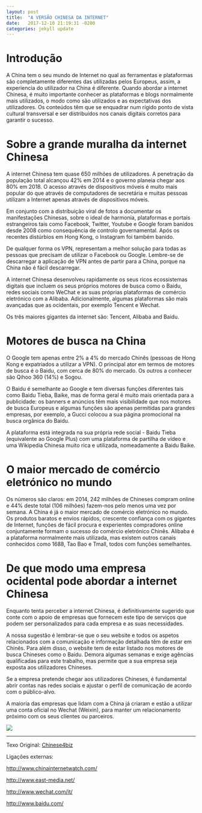```yaml
---
layout: post
title:  "A VERSÃO CHINESA DA INTERNET"
date:   2017-12-10 21:19:31 -0200
categories: jekyll update
---
```


# Introdução

A China tem o seu mundo de Internet no qual as ferramentas e plataformas são completamente diferentes das utilizadas pelos Europeus, assim, a experiencia do utilizador na China é diferente. Quando abordar a internet Chinesa, é muito importante conhecer as plataformas e blogs normalmente mais utilizados, o modo como são utilizados e as expectativas dos utilizadores. Os conteúdos têm que se enquadrar num rígido ponto de vista cultural transversal e ser distribuídos nos canais digitais corretos para garantir o sucesso.

# Sobre a grande muralha da internet Chinesa

A internet Chinesa tem quase 650 milhões de utilizadores. A penetração da população total alcançou 42% em 2014 e o governo planeia chegar aos 80% em 2018. O acesso através de dispositivos móveis é muito mais popular do que através de computadores de secretária e muitas pessoas utilizam a Internet apenas através de dispositivos móveis.

Em conjunto com a distribuição viral de fotos a documentar os manifestações Chinesas, sobre o ideal de harmonia, plataformas e portais estrangeiros tais como Facebook, Twitter, Youtube e Google foram banidos desde 2008 como consequência de controlo governamental. Após os recentes distúrbios em Hong Kong, o Instagram foi também banido.

De qualquer forma os VPN, representam a melhor solução para todas as pessoas que precisam de utilizar o Facebook ou Google. Lembre-se de descarregar a aplicação de VPN antes de partir para a China, porque na China não é fácil descarregar.

A internet Chinesa desenvolveu rapidamente os seus ricos ecossistemas digitais que incluem os seus próprios motores de busca como o Baidu, redes sociais como WeChat e as suas próprias plataformas de comércio eletrónico com a Alibaba. Adicionalmente, algumas plataformas são mais avançadas que as ocidentais, por exemplo Tencent e Wechat.

Os três maiores gigantes da internet são: Tencent, Alibaba and Baidu.

# Motores de busca na China

O Google tem apenas entre 2% a 4% do mercado Chinês (pessoas de Hong Kong e expatriados a utilizar a VPN). O principal ator em termos de motores de busca é o Baidu, com cerca de 80% do mercado. Os outros a conhecer são Qihoo 360 (14%) e Sogou.

O Baidu é semelhante ao Google e tem diversas funções diferentes tais como Baidu Tieba, Baike, mas de forma geral é muito mais orientada para a publicidade: os banners e anúncios têm mais visibilidade que nos motores de busca Europeus e algumas funções são apenas permitidas para grandes empresas, por exemplo, a Gucci colocou a sua página promocional na busca orgânica do Baidu.

A plataforma está integrada na sua própria rede social - Baidu Tieba (equivalente ao Google Plus) com uma plataforma de partilha de vídeo e uma Wikipedia Chinesa muito rica e utilizada, nomeadamente a Baidu Baike.

# O maior mercado de comércio eletrónico no mundo

Os números são claros: em 2014, 242 milhões de Chineses compram online e 44% deste total (106 milhões) fazem-nos pelo menos uma vez por semana. A China é já o maior mercado de comércio eletrónico no mundo. Os produtos baratos e envios rápidos, crescente confiança com os gigantes de Internet, funções de fácil procura e experientes compradores online conjuntamente formam o sucesso do comércio eletrónico Chinês. Alibaba é a plataforma normalmente mais utilizada, mas existem outros canais conhecidos como 1688, Tao Bao e Tmall, todos com funções semelhantes.

# De que modo uma empresa ocidental pode abordar a internet Chinesa

Enquanto tenta perceber a internet Chinesa, é definitivamente sugerido que conte com o apoio de empresas que fornecem este tipo de serviços que podem ser personalizados para cada empresa e as suas necessidades.

A nossa sugestão é lembrar-se que o seu website e todos os aspetos relacionados com a comunicação e informação detalhada têm de estar em Chinês. Para além disso, o website tem de estar listado nos motores de busca Chineses como o Baidu. Demora algumas semanas e exige agências qualificadas para este trabalho, mas permite que a sua empresa seja exposta aos utilizadores Chineses.

Se a empresa pretende chegar aos utilizadores Chineses, é fundamental abrir contas nas redes sociais e ajustar o perfil de comunicação de acordo com o público-alvo.

A maioria das empresas que lidam com a China já criaram e estão a utilizar uma conta oficial no Wechat (Weixin), para manter um relacionamento próximo com os seus clientes ou parceiros.

![](http://www.chinese4.biz/pt/resources/ftp/3/1-china.jpg)

----


Texo Original: [Chinese4biz](http://www.chinese4.biz/pt/guia-cultural-empresarial/preparacoes/18/versao-chinesa-da-internet)

Ligações externas:

<http://www.chinainternetwatch.com/>

<http://www.east-media.net/>

<http://www.wechat.com/it/>

<http://www.baidu.com/>